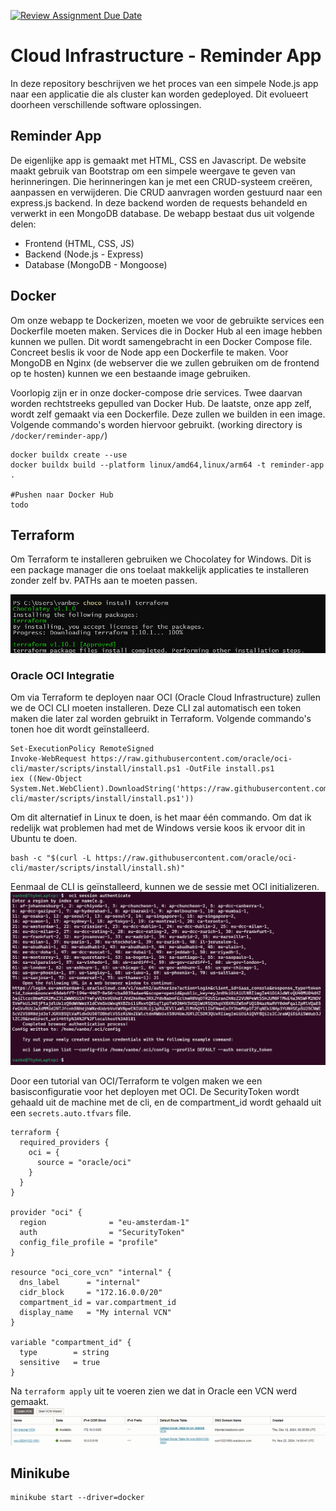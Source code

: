 [![Review Assignment Due Date](https://classroom.github.com/assets/deadline-readme-button-22041afd0340ce965d47ae6ef1cefeee28c7c493a6346c4f15d667ab976d596c.svg)](https://classroom.github.com/a/x34QSMR0)

# Cloud Infrastructure - Reminder App

In deze repository beschrijven we het proces van een simpele Node.js app naar een applicatie die als cluster kan worden gedeployed. Dit evolueert doorheen verschillende software oplossingen.

## Reminder App

De eigenlijke app is gemaakt met HTML, CSS en Javascript. De website maakt gebruik van Bootstrap om een simpele weergave te geven van herinneringen. Die herinneringen kan je met een CRUD-systeem creëren, aanpassen en verwijderen. Die CRUD aanvragen worden gestuurd naar een express.js backend. In deze backend worden de requests behandeld en verwerkt in een MongoDB database.
De webapp bestaat dus uit volgende delen:

-   Frontend (HTML, CSS, JS)
-   Backend (Node.js - Express)
-   Database (MongoDB - Mongoose)

## Docker

Om onze webapp te Dockerizen, moeten we voor de gebruikte services een Dockerfile moeten maken. Services die in Docker Hub al een image hebben kunnen we pullen. Dit wordt samengebracht in een Docker Compose file. Concreet beslis ik voor de Node app een Dockerfile te maken. Voor MongoDB en Nginx (de webserver die we zullen gebruiken om de frontend op te hosten) kunnen we een bestaande image gebruiken.

Voorlopig zijn er in onze docker-compose drie services. Twee daarvan worden rechtstreeks gepulled van Docker Hub. De laatste, onze app zelf, wordt zelf gemaakt via een Dockerfile. Deze zullen we builden in een image.
Volgende commando's worden hiervoor gebruikt. (working directory is `/docker/reminder-app/`)

```console
docker buildx create --use
docker buildx build --platform linux/amd64,linux/arm64 -t reminder-app .

#Pushen naar Docker Hub
todo
```

## Terraform

Om Terraform te installeren gebruiken we Chocolatey for Windows. Dit is een package manager die ons toelaat makkelijk applicaties te installeren zonder zelf bv. PATHs aan te moeten passen.

![Chocolatey Terraform](./md-images/terraform_chocolatey.png)

### Oracle OCI Integratie

Om via Terraform te deployen naar OCI (Oracle Cloud Infrastructure) zullen we de OCI CLI moeten installeren. Deze CLI zal automatisch een token maken die later zal worden gebruikt in Terraform. Volgende commando's tonen hoe dit wordt geïnstalleerd.

```console
Set-ExecutionPolicy RemoteSigned
Invoke-WebRequest https://raw.githubusercontent.com/oracle/oci-cli/master/scripts/install/install.ps1 -OutFile install.ps1
iex ((New-Object System.Net.WebClient).DownloadString('https://raw.githubusercontent.com/oracle/oci-cli/master/scripts/install/install.ps1'))
```

Om dit alternatief in Linux te doen, is het maar één commando. Om dat ik redelijk wat problemen had met de Windows versie koos ik ervoor dit in Ubuntu te doen.

```console
bash -c "$(curl -L https://raw.githubusercontent.com/oracle/oci-cli/master/scripts/install/install.sh)"
```

Eenmaal de CLI is geïnstalleerd, kunnen we de sessie met OCI initializeren.
![Terraform OCI Config 1](./md-images/terraform_oci_config1.png)

Door een tutorial van OCI/Terraform te volgen maken we een basisconfiguratie voor het deployen met OCI. De SecurityToken wordt gehaald uit de machine met de cli, en de compartment_id wordt gehaald uit een `secrets.auto.tfvars` file.

```console
terraform {
  required_providers {
    oci = {
      source = "oracle/oci"
    }
  }
}

provider "oci" {
  region              = "eu-amsterdam-1"
  auth                = "SecurityToken"
  config_file_profile = "profile"
}

resource "oci_core_vcn" "internal" {
  dns_label      = "internal"
  cidr_block     = "172.16.0.0/20"
  compartment_id = var.compartment_id
  display_name   = "My internal VCN"
}

variable "compartment_id" {
  type        = string
  sensitive   = true
}
```

Na ```terraform apply``` uit te voeren zien we dat in Oracle een VCN werd gemaakt.
![VCN Created](./md-images/terraform-vcn-1.png.png)

## Minikube

```console
minikube start --driver=docker
```
